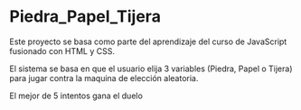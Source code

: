# Piedra_Papel_Tijera
 
Este proyecto se basa como parte del aprendizaje del curso de JavaScript fusionado con HTML y CSS.

El sistema se basa en que el usuario elija 3 variables (Piedra, Papel o Tijera) para jugar contra la maquina de elección aleatoria.

El mejor de 5 intentos gana el duelo
